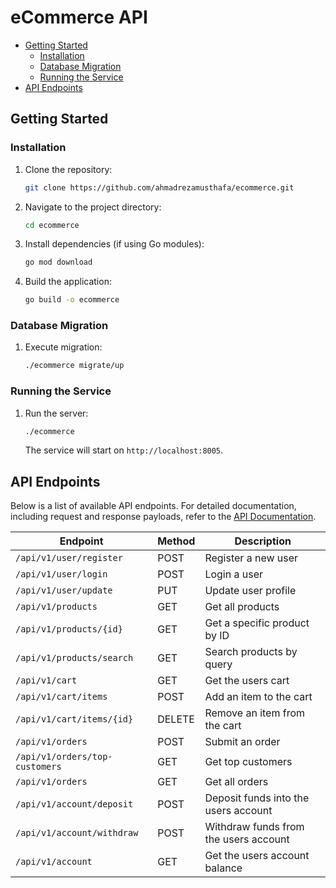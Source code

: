 # eCommerce API
- [Getting Started](#getting-started)
  - [Installation](#database-migration)
  - [Database Migration](#installation)
  - [Running the Service](#running-the-server)
- [API Endpoints](#api-endpoints)

## Getting Started
### Installation

1. Clone the repository:
   ```bash
   git clone https://github.com/ahmadrezamusthafa/ecommerce.git
   ```
2. Navigate to the project directory:
   ```bash
   cd ecommerce
   ```
3. Install dependencies (if using Go modules):
   ```bash
   go mod download
   ```
4. Build the application:
   ```bash
   go build -o ecommerce
   ```
   
### Database Migration
1. Execute migration:
   ```bash
   ./ecommerce migrate/up
   ```
   
### Running the Service
1. Run the server:
   ```bash
   ./ecommerce
   ```
   The service will start on `http://localhost:8005`.

## API Endpoints

Below is a list of available API endpoints. For detailed documentation, including request and response payloads, refer to the [API Documentation](https://documenter.getpostman.com/view/7913952/2sAYdcqXVz).

| **Endpoint**                     | **Method** | **Description**                       |
|----------------------------------|------------|---------------------------------------|
| `/api/v1/user/register`          | POST       | Register a new user                   |
| `/api/v1/user/login`             | POST       | Login a user                          |
| `/api/v1/user/update`            | PUT        | Update user profile                   |
| `/api/v1/products`               | GET        | Get all products                      |
| `/api/v1/products/{id}`          | GET        | Get a specific product by ID          |
| `/api/v1/products/search`        | GET        | Search products by query              |
| `/api/v1/cart`                   | GET        | Get the users cart                    |
| `/api/v1/cart/items`             | POST       | Add an item to the cart               |
| `/api/v1/cart/items/{id}`        | DELETE     | Remove an item from the cart          |
| `/api/v1/orders`                 | POST       | Submit an order                       |
| `/api/v1/orders/top-customers`   | GET        | Get top customers                     |
| `/api/v1/orders`                 | GET        | Get all orders                        |
| `/api/v1/account/deposit`        | POST       | Deposit funds into the users account  |
| `/api/v1/account/withdraw`       | POST       | Withdraw funds from the users account |
| `/api/v1/account`                | GET        | Get the users account balance         |
